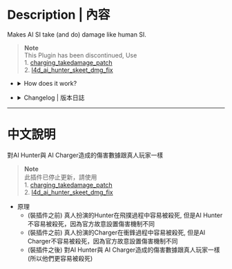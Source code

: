 # Description | 內容
Makes AI SI take (and do) damage like human SI.

> __Note__ <br/>
This Plugin has been discontinued, Use 
<br/>1. [charging_takedamage_patch](/charging_takedamage_patch)
<br/>2. [l4d_ai_hunter_skeet_dmg_fix](https://github.com/fbef0102/L4D1_2-Plugins/tree/master/l4d_ai_hunter_skeet_dmg_fix)

* <details><summary>How does it work?</summary>

	* Human Hunter can be easily killed when pouncing, but AI Hunter can't be easily killed without this plugin
	* Human Charger can be easily killed when charging, but AI Charger can't be easily killed without this plugin
	* After install this plugin, makes AI hunter and charger take same damage like human SI. (Make them easily to be killed)
</details>

* <details><summary>Changelog | 版本日誌</summary>

	* Archived (2024-8-11)
		* This Plugin has been discontinued

	* v1.1h (2024-8-6)
		* Add Library "l4d2_ai_damagefix"

	* v1.0h (2024-2-11)
		* Disable damage fix if hunter get damaged by melee
		* Add cfg

	* v1.1.0
		* Original plugin from [SirPlease/L4D2-Competitive-Rework](https://github.com/SirPlease/L4D2-Competitive-Rework/blob/master/addons/sourcemod/scripting/l4d2_ai_damagefix.sp)
</details>

- - - -
# 中文說明
對AI Hunter與 AI Charger造成的傷害數據跟真人玩家一樣

> __Note__ <br/>
此插件已停止更新，請使用
<br/>1. [charging_takedamage_patch](/charging_takedamage_patch)
<br/>2. [l4d_ai_hunter_skeet_dmg_fix](https://github.com/fbef0102/L4D1_2-Plugins/tree/master/l4d_ai_hunter_skeet_dmg_fix)

* 原理
	* (裝插件之前) 真人扮演的Hunter在飛撲過程中容易被殺死, 但是AI Hunter不容易被殺死，因為官方故意設置傷害機制不同
	* (裝插件之前) 真人扮演的Charger在衝鋒過程中容易被殺死, 但是AI Charger不容易被殺死，因為官方故意設置傷害機制不同
	* (裝插件之後) 對AI Hunter與 AI Charger造成的傷害數據跟真人玩家一樣 (所以他們更容易被殺死)